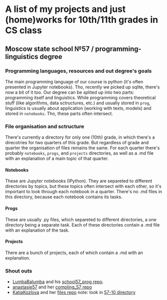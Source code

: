 # A list of my projects and just (home)works for 10th/11th grades in CS class
## Moscow state school №57 / programming-linguistics degree
### Programming languages, resources and out degree's goals
The main programming language of our course is python (it's often presented in Jupyter notebooks). Tho, recently we picked up sqlite, there's now a bit of it too.
Our degree can be splited up into two parts: programming itself and linguistics. While programming covers theoretical stuff (like algorithms, data sctructures, etc.) and usually stored in ```prog```, linguistics is usually about application (working with texts, models) and stored in ```notebooks```. Tho, these parts often intersect.
### File organisation and sctructure
There's currently a directory for only one (10th) grade, in which there's a direcotries for two quarters of this grade. But regardless of grade and quarter the organisation of files remains the same.
For each quarter there's probably ```notebooks```, ```progs```, and ```projects``` directories, as well as a .md file with an explanation of a main topic of that quarter.
#### Notebooks
These are Jupyter notebooks (IPython). They are separeted to different directories by topics, but these topics often intersect with each other, so it's important to look through each notebook in a quarter.
There's no .md files in this directory, because each notebook contains its tasks.
#### Progs
These are usually .py files, which separeted to different directories, a one directory being a separate task. Each of these directories contain a .md file with an explanation of the task.
#### Projects
There are a bunch of projects, each of which contain a .md with an explanation.
### Shout outs
- [LumbaBalumba](https://github.com/LumbaBalumba) and his [school57_prog repo](https://github.com/LumbaBalumba/school57_prog/).
- [anastasie57](https://github.com/anastasie57) and her [compling_57 repo](https://github.com/anastasie57/compling_57/)
- [KatiaKozlova](https://github.com/KatiaKozlova) and her [files repo](https://github.com/KatiaKozlova/files/) note: look in [57-10 directory](https://github.com/KatiaKozlova/files/tree/main/57-10)
